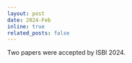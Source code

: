 ```yaml
---
layout: post
date: 2024-Feb
inline: true
related_posts: false
---
```


Two papers were accepted by ISBI 2024.
